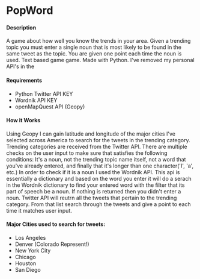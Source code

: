 # PopWord

#### Description
A game about how well you know the trends in your area. Given a trending topic you must enter a single noun that is most likely to be found in the same tweet as the topic. You are given one point each time the noun is used. Text based game game. Made with Python. I've removed my personal API's in the 

#### Requirements
* Python Twitter API KEY
* Wordnik API KEY
* openMapQuest API (Geopy)

#### How it Works
Using Geopy I can gain latitude and longitude of the major cities I've selected across America to search for the tweets in the trending category. Trending categories are received from the Twitter API. There are multiple checks on the user input to make sure that satisfies the following conditions: It's a noun, not the trending topic name itself, not a word that you've already entered, and finally that it's longer than one character('I', 'a', etc.) In order to check if it is a noun I used the Wordnik API. This api is essentially a dictionary and based on the word you enter it will do a serach in the Wordnik dictionary to find your entered word with the filter that its part of speech be a noun. If nothing is returned then you didn't enter a noun. Twitter API will reutrn all the tweets that pertain to the trending category. From that list search through the tweets and give a point to each time it matches user input.

#### Major Cities used to search for tweets:
* Los Angeles
* Denver (Colorado Represent!)
* New York City
* Chicago
* Houston
* San Diego

